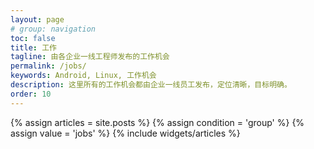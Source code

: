 ```yaml
---
layout: page
# group: navigation
toc: false
title: 工作
tagline: 由各企业一线工程师发布的工作机会
permalink: /jobs/
keywords: Android, Linux, 工作机会
description: 这里所有的工作机会都由企业一线员工发布，定位清晰，目标明确。
order: 10
---
```


<section id="home">
  {% assign articles = site.posts %}
  {% assign condition = 'group' %}
  {% assign value = 'jobs' %}
  {% include widgets/articles %}
</section>
